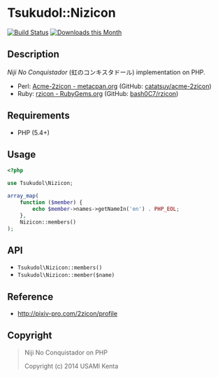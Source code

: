 Tsukudol::Nizicon
=================

[![Build Status](https://travis-ci.org/zonuexe/php-tsukudol-nizicon.svg)](https://travis-ci.org/zonuexe/php-tsukudol-nizicon)
[![Downloads this Month](https://img.shields.io/packagist/dm/zonuexe/tsukudol-nizicon.svg)](https://packagist.org/packages/zonuexe/tsukudol-nizicon)

Description
-----------

*Niji No Conquistador* (虹のコンキスタドール) implementation on PHP.

* Perl: [Acme-2zicon - metacpan.org](https://metacpan.org/release/Acme-2zicon) (GitHub: [catatsuy/acme-2zicon](https://github.com/catatsuy/acme-2zicon))
* Ruby: [rzicon - RubyGems.org](https://rubygems.org/gems/rzicon) (GitHub: [bash0C7/rzicon](https://github.com/bash0C7/rzicon))

Requirements
------------

* PHP (5.4+)

Usage
-----

```php
<?php

use Tsukudol\Nizicon;

array_map(
    function ($member) {
        echo $member->names->getNameIn('en') . PHP_EOL;
    },
    Nizicon::members()
);
```

API
---

* `Tsukudol\Nizicon::members()`
* `Tsukudol\Nizicon::member($name)`

Reference
---------

* http://pixiv-pro.com/2zicon/profile

Copyright
---------

> Niji No Conquistador on PHP
>
> Copyright (c) 2014 USAMI Kenta
